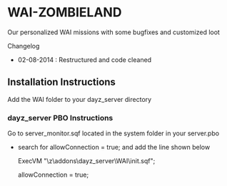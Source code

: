 WAI-ZOMBIELAND
==============

Our personalized WAI missions with some bugfixes and customized loot

Changelog
- 02-08-2014 : Restructured and code cleaned

## Installation Instructions

Add the WAI folder to your dayz_server directory

### dayz_server PBO Instructions

Go to server_monitor.sqf located in the system folder in your server.pbo

* search for allowConnection = true; and add the line shown below 

    ExecVM "\z\addons\dayz_server\WAI\init.sqf";
    
    allowConnection = true;
